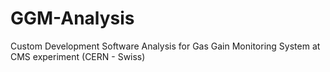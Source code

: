 # GGM-Analysis
Custom Development Software Analysis for Gas Gain Monitoring System at CMS experiment (CERN - Swiss)
